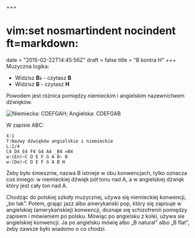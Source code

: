 +++
# vim:set nosmartindent nocindent ft=markdown:
date = "2015-02-22T14:45:56Z"
draft = false
title = "B kontra H"
+++
Muzyczna logika:

* Widzisz **B♭** - czytasz **B**
* Widzisz **B** - czytasz **H**

Powodem jest różnica pomiędzy niemieckim i angielskim nazewnictwem dźwięków.

![Niemiecka: CDEFGAH; Angielska: CDEFGAB](/images/nazwy-dźwięków-angielskie-i-niemieckie.png)

W zapisie ABC:

    X:1
    T:Nazwy dźwięków angielskie i niemieckie
    L:1/4
    C4 D4 E4 F4 G4 A4 _B4 =B4
    w:(En)~C D E F G A B♭ B
    w:(De)~C D E F G A B H

Żeby było śmiesznie, nazwa B istnieje w obu konwencjach, tylko oznacza coś
innego: w niemieckiej dźwięk pół tonu nad A, a w angielskiej dźwięk który jest
cały ton nad A. 

Chodząc do polskiej szkoły muzycznej, używa się niemieckiej konwencji, „bo tak”.
Potem, grając jazz albo amerykański pop, który się zapisuje w angielskiej
(amerykańskiej) konwencji, doznaje się schizofreniii pomiędzy zapisem
i mówieniem po polsku.  Mówiąc po angielsku z kolei, używa sie angielskiej
konwencji.  Ja po angielsku mówię albo „B natural” albo „B flat”, żeby zawsze
było wiadomo o co chodzi.
